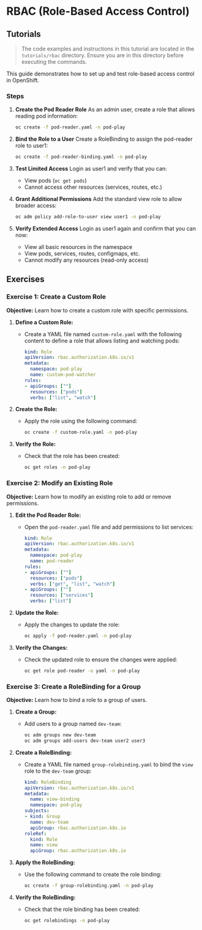 # RBAC (Role-Based Access Control)

## Tutorials

> The code examples and instructions in this tutorial are located in the `tutorials/rbac` directory. Ensure you are in this directory before executing the commands.

This guide demonstrates how to set up and test role-based access control in OpenShift.

### Steps

1. **Create the Pod Reader Role**
   As an admin user, create a role that allows reading pod information:
   ```bash
   oc create -f pod-reader.yaml -n pod-play
   ```

2. **Bind the Role to a User**
   Create a RoleBinding to assign the pod-reader role to user1:
   ```bash
   oc create -f pod-reader-binding.yaml -n pod-play
   ```

3. **Test Limited Access**
   Login as user1 and verify that you can:
   - View pods (`oc get pods`)
   - Cannot access other resources (services, routes, etc.)

4. **Grant Additional Permissions**
   Add the standard view role to allow broader access:
   ```bash
   oc adm policy add-role-to-user view user1 -n pod-play
   ```

5. **Verify Extended Access**
   Login as user1 again and confirm that you can now:
   - View all basic resources in the namespace
   - View pods, services, routes, configmaps, etc.
   - Cannot modify any resources (read-only access)

## Exercises

### Exercise 1: Create a Custom Role

**Objective:** Learn how to create a custom role with specific permissions.

1. **Define a Custom Role:**
   - Create a YAML file named `custom-role.yaml` with the following content to define a role that allows listing and watching pods:
     ```yaml
     kind: Role
     apiVersion: rbac.authorization.k8s.io/v1
     metadata:
       namespace: pod-play
       name: custom-pod-watcher
     rules:
     - apiGroups: [""]
       resources: ["pods"]
       verbs: ["list", "watch"]
     ```

2. **Create the Role:**
   - Apply the role using the following command:
     ```bash
     oc create -f custom-role.yaml -n pod-play
     ```

3. **Verify the Role:**
   - Check that the role has been created:
     ```bash
     oc get roles -n pod-play
     ```

### Exercise 2: Modify an Existing Role

**Objective:** Learn how to modify an existing role to add or remove permissions.

1. **Edit the Pod Reader Role:**
   - Open the `pod-reader.yaml` file and add permissions to list services:
     ```yaml
     kind: Role
     apiVersion: rbac.authorization.k8s.io/v1
     metadata:
       namespace: pod-play
       name: pod-reader
     rules:
     - apiGroups: [""]
       resources: ["pods"]
       verbs: ["get", "list", "watch"]
     - apiGroups: [""]
       resources: ["services"]
       verbs: ["list"]
     ```

2. **Update the Role:**
   - Apply the changes to update the role:
     ```bash
     oc apply -f pod-reader.yaml -n pod-play
     ```

3. **Verify the Changes:**
   - Check the updated role to ensure the changes were applied:
     ```bash
     oc get role pod-reader -o yaml -n pod-play
     ```

### Exercise 3: Create a RoleBinding for a Group

**Objective:** Learn how to bind a role to a group of users.

1. **Create a Group:**
   - Add users to a group named `dev-team`:
     ```bash
     oc adm groups new dev-team
     oc adm groups add-users dev-team user2 user3
     ```

2. **Create a RoleBinding:**
   - Create a YAML file named `group-rolebinding.yaml` to bind the `view` role to the `dev-team` group:
     ```yaml
     kind: RoleBinding
     apiVersion: rbac.authorization.k8s.io/v1
     metadata:
       name: view-binding
       namespace: pod-play
     subjects:
     - kind: Group
       name: dev-team
       apiGroup: rbac.authorization.k8s.io
     roleRef:
       kind: Role
       name: view
       apiGroup: rbac.authorization.k8s.io
     ```

3. **Apply the RoleBinding:**
   - Use the following command to create the role binding:
     ```bash
     oc create -f group-rolebinding.yaml -n pod-play
     ```

4. **Verify the RoleBinding:**
   - Check that the role binding has been created:
     ```bash
     oc get rolebindings -n pod-play
     ```
